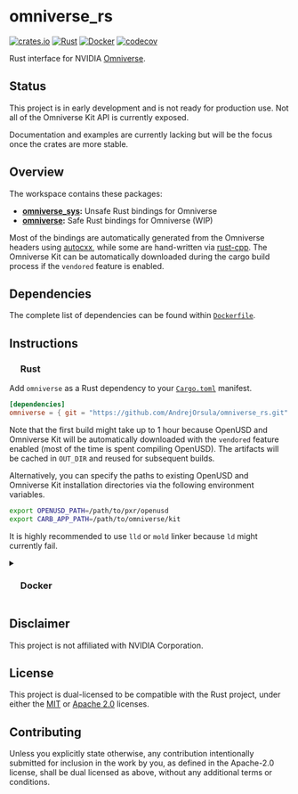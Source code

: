 # omniverse_rs

<p align="left">
  <a href="https://crates.io/crates/omniverse">                                        <img alt="crates.io" src="https://img.shields.io/crates/v/omniverse.svg"></a>
  <a href="https://github.com/AndrejOrsula/omniverse_rs/actions/workflows/rust.yml">   <img alt="Rust"      src="https://github.com/AndrejOrsula/omniverse_rs/actions/workflows/rust.yml/badge.svg"></a>
  <a href="https://github.com/AndrejOrsula/omniverse_rs/actions/workflows/docker.yml"> <img alt="Docker"    src="https://github.com/AndrejOrsula/omniverse_rs/actions/workflows/docker.yml/badge.svg"></a>
  <a href="https://codecov.io/gh/AndrejOrsula/omniverse_rs">                           <img alt="codecov"   src="https://codecov.io/gh/AndrejOrsula/omniverse_rs/branch/main/graph/badge.svg"></a>
</p>

Rust interface for NVIDIA [Omniverse](https://www.nvidia.com/en-us/omniverse).

## Status

This project is in early development and is not ready for production use. Not all of the Omniverse Kit API is currently exposed.

Documentation and examples are currently lacking but will be the focus once the crates are more stable.

## Overview

The workspace contains these packages:

- **[omniverse_sys](omniverse_sys):** Unsafe Rust bindings for Omniverse
- **[omniverse](omniverse):** Safe Rust bindings for Omniverse (WIP)

Most of the bindings are automatically generated from the Omniverse headers using [autocxx](https://github.com/google/autocxx), while some are hand-written via [rust-cpp](https://github.com/mystor/rust-cpp). The Omniverse Kit can be automatically downloaded during the cargo build process if the `vendored` feature is enabled.

## Dependencies

The complete list of dependencies can be found within [`Dockerfile`](Dockerfile).

## Instructions

### <a href="#-rust"><img src="https://rustacean.net/assets/rustacean-flat-noshadow.svg" width="16" height="16"></a> Rust

Add `omniverse` as a Rust dependency to your [`Cargo.toml`](https://doc.rust-lang.org/cargo/reference/manifest.html) manifest.

<!-- TODO[doc]: Update Cargo.toml dependency once the package can be reliably used from https://crates.io -->

```toml
[dependencies]
omniverse = { git = "https://github.com/AndrejOrsula/omniverse_rs.git" }
```

Note that the first build might take up to 1 hour because OpenUSD and Omniverse Kit will be automatically downloaded with the `vendored` feature enabled (most of the time is spent compiling OpenUSD). The artifacts will be cached in `OUT_DIR` and reused for subsequent builds.

Alternatively, you can specify the paths to existing OpenUSD and Omniverse Kit installation directories via the following environment variables.

```bash
export OPENUSD_PATH=/path/to/pxr/openusd
export CARB_APP_PATH=/path/to/omniverse/kit
```

It is highly recommended to use `lld` or `mold` linker because `ld` might currently fail.

<details>
<summary><h3><a href="#-docker"><img src="https://www.svgrepo.com/show/448221/docker.svg" width="16" height="16"></a> Docker</h3></summary>

> To install [Docker](https://docs.docker.com/get-docker) on your system, you can run [`.docker/host/install_docker.bash`](.docker/host/install_docker.bash) to configure Docker with NVIDIA GPU support.
>
> ```bash
> .docker/host/install_docker.bash
> ```

By running the Docker container, you are implicitly agreeing to the [NVIDIA Omniverse EULA](https://docs.omniverse.nvidia.com/platform/latest/common/NVIDIA_Omniverse_License_Agreement.html). If you do not agree to this license agreement, do not use this container.

#### Build Image

To build a new Docker image from [`Dockerfile`](Dockerfile), you can run [`.docker/build.bash`](.docker/build.bash) as shown below.

```bash
.docker/build.bash ${TAG:-latest} ${BUILD_ARGS}
```

#### Run Container

To run the Docker container, you can use [`.docker/run.bash`](.docker/run.bash) as shown below.

```bash
.docker/run.bash ${TAG:-latest} ${CMD}
```

#### Run Dev Container

To run the Docker container in a development mode (source code mounted as a volume), you can use [`.docker/dev.bash`](.docker/dev.bash) as shown below.

```bash
.docker/dev.bash ${TAG:-latest} ${CMD}
```

As an alternative, VS Code users familiar with [Dev Containers](https://code.visualstudio.com/docs/devcontainers/containers) can modify the included [`.devcontainer/devcontainer.json`](.devcontainer/devcontainer.json) to their needs. For convenience, [`.devcontainer/open.bash`](.devcontainer/open.bash) script is available to open this repository as a Dev Container in VS Code.

```bash
.devcontainer/open.bash
```

#### Join Container

To join a running Docker container from another terminal, you can use [`.docker/join.bash`](.docker/join.bash) as shown below.

```bash
.docker/join.bash ${CMD:-bash}
```

</details>

## Disclaimer

This project is not affiliated with NVIDIA Corporation.

## License

This project is dual-licensed to be compatible with the Rust project, under either the [MIT](LICENSE-MIT) or [Apache 2.0](LICENSE-APACHE) licenses.

## Contributing

Unless you explicitly state otherwise, any contribution intentionally submitted for inclusion in the work by you, as defined in the Apache-2.0 license, shall be dual licensed as above, without any additional terms or conditions.
